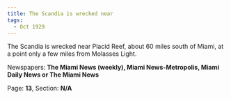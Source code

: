 ```yaml
---  
title: The Scandia is wrecked near  
tags:  
  - Oct 1929  
---  
```

  
The Scandia is wrecked near Placid Reef, about 60 miles south of Miami, at a point only a few miles from Molasses Light.  
  
Newspapers: **The Miami News (weekly), Miami News-Metropolis, Miami Daily News or The Miami News**  
  
Page: **13**, Section: **N/A** 
